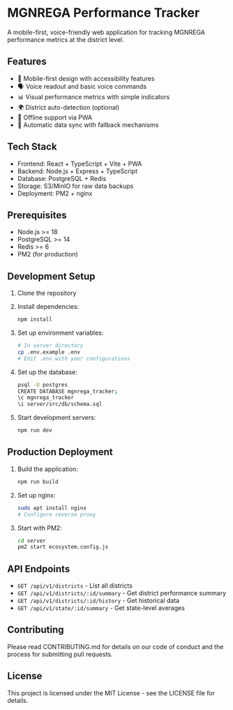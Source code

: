 # MGNREGA Performance Tracker

A mobile-first, voice-friendly web application for tracking MGNREGA performance metrics at the district level.

## Features

- 📱 Mobile-first design with accessibility features
- 🗣️ Voice readout and basic voice commands
- 📊 Visual performance metrics with simple indicators
- 🌍 District auto-detection (optional)
- 📵 Offline support via PWA
- 🔄 Automatic data sync with fallback mechanisms

## Tech Stack

- Frontend: React + TypeScript + Vite + PWA
- Backend: Node.js + Express + TypeScript
- Database: PostgreSQL + Redis
- Storage: S3/MinIO for raw data backups
- Deployment: PM2 + nginx

## Prerequisites

- Node.js >= 18
- PostgreSQL >= 14
- Redis >= 6
- PM2 (for production)

## Development Setup

1. Clone the repository
2. Install dependencies:
   ```bash
   npm install
   ```

3. Set up environment variables:
   ```bash
   # In server directory
   cp .env.example .env
   # Edit .env with your configurations
   ```

4. Set up the database:
   ```bash
   psql -U postgres
   CREATE DATABASE mgnrega_tracker;
   \c mgnrega_tracker
   \i server/src/db/schema.sql
   ```

5. Start development servers:
   ```bash
   npm run dev
   ```

## Production Deployment

1. Build the application:
   ```bash
   npm run build
   ```

2. Set up nginx:
   ```bash
   sudo apt install nginx
   # Configure reverse proxy
   ```

3. Start with PM2:
   ```bash
   cd server
   pm2 start ecosystem.config.js
   ```

## API Endpoints

- `GET /api/v1/districts` - List all districts
- `GET /api/v1/districts/:id/summary` - Get district performance summary
- `GET /api/v1/districts/:id/history` - Get historical data
- `GET /api/v1/state/:id/summary` - Get state-level averages

## Contributing

Please read CONTRIBUTING.md for details on our code of conduct and the process for submitting pull requests.

## License

This project is licensed under the MIT License - see the LICENSE file for details.